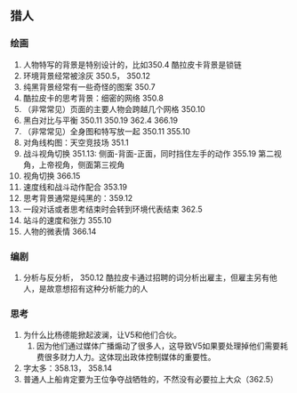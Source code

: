 ## 猎人
### 绘画
1. 人物特写的背景是特别设计的，比如350.4 酷拉皮卡背景是锁链
2. 环境背景经常被涂灰 350.5， 350.12
3. 纯黑背景经常有一些奇怪的图案 350.7
4. 酷拉皮卡的思考背景：细密的网络 350.8
5. （非常常见）页面的主要人物会跨越几个网格 350.10
6. 黑白对比与平衡 350.11 350.19 362.4 366.19
7. （非常常见）全身图和特写放一起 350.11 355.10
8. 对角线构图：天空竞技场 351.1
9. 战斗视角切换 351.13: 侧面-背面-正面，同时挡住左手的动作 355.19 第二视角，上帝视角，侧面第三视角
10. 视角切换 366.15
11. 速度线和战斗动作配合 353.19
12. 思考背景通常是纯黑的：359.12
13. 一段对话或者思考结束时会转到环境代表结束 362.5
14. 站斗的速度和张力 355.10
15. 人物的微表情 366.14

### 编剧
1. 分析与反分析， 350.12 酷拉皮卡通过招聘的词分析出雇主，但雇主另有他人，是故意想招有这种分析能力的人

### 思考
1. 为什么比杨德能掀起波澜，让V5和他们合伙。
   1. 因为他们通过媒体广播煽动了很多人，这导致V5如果要处理掉他们需要耗费很多财力人力。这体现出政体控制媒体的重要性。
2. 字太多：358.13， 358.14
3. 普通人上船肯定要为王位争夺战牺牲的，不然没有必要拉上大众（362.5）